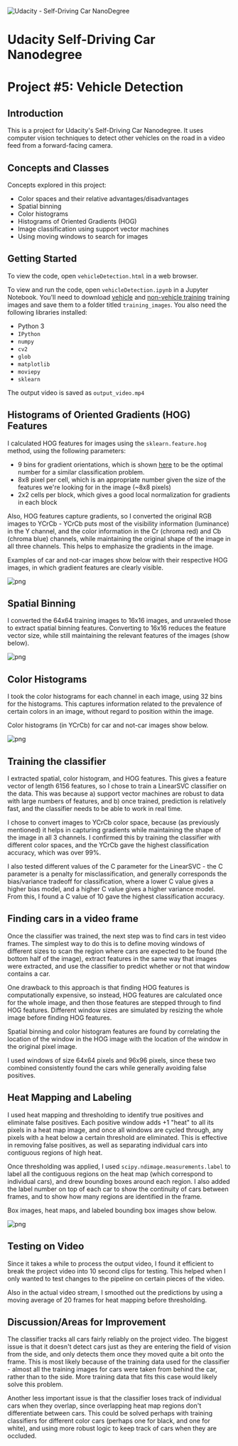 ![Udacity - Self-Driving Car NanoDegree](https://s3.amazonaws.com/udacity-sdc/github/shield-carnd.svg)

# Udacity Self-Driving Car Nanodegree
# Project #5: Vehicle Detection

## Introduction
This is a project for Udacity's Self-Driving Car Nanodegree. It uses computer vision techniques to detect other vehicles on the road in a video feed from a forward-facing camera.


## Concepts and Classes
Concepts explored in this project:

  - Color spaces and their relative advantages/disadvantages
  - Spatial binning
  - Color histograms
  - Histograms of Oriented Gradients (HOG)
  - Image classification using support vector machines
  - Using moving windows to search for images

## Getting Started
To view the code, open `vehicleDetection.html` in a web browser.

To view and run the code, open `vehicleDetection.ipynb` in a Jupyter Notebook. You'll need to download [vehicle](https://s3.amazonaws.com/udacity-sdc/Vehicle_Tracking/vehicles.zip) and [non-vehicle training](https://s3.amazonaws.com/udacity-sdc/Vehicle_Tracking/non-vehicles.zip) training images and save them to a folder titled `training_images`. You also need the following libraries installed:

  - Python 3
  - `IPython`
  - `numpy`
  - `cv2`
  - `glob`
  - `matplotlib`
  - `moviepy`
  - `sklearn`

The output video is saved as `output_video.mp4`

## Histograms of Oriented Gradients (HOG) Features

I calculated HOG features for images using the `sklearn.feature.hog` method, using the following parameters:

  - 9 bins for gradient orientations, which is shown [here](http://lear.inrialpes.fr/people/triggs/pubs/Dalal-cvpr05.pdf) to be the optimal number for a similar classification problem.
  - 8x8 pixel per cell, which is an appropriate number given the size of the features we're looking for in the image (~8x8 pixels)
  - 2x2 cells per block, which gives a good local normalization for gradients in each block

Also, HOG features capture gradients, so I converted the original RGB images to YCrCb - YCrCb puts most of the visibility information (luminance) in the Y channel, and the color information in the Cr (chroma red) and Cb (chroma blue) channels, while maintaining the original shape of the image in all three channels. This helps to emphasize the gradients in the image.

Examples of car and not-car images show below with their respective HOG images, in which gradient features are clearly visible.

![png](output_images/output_4_1.png)


## Spatial Binning

I converted the 64x64 training images to 16x16 images, and unraveled those to extract spatial binning features. Converting to 16x16 reduces the feature vector size, while still maintaining the relevant features of the images (show below).

![png](output_images/output_6_1.png)


## Color Histograms

I took the color histograms for each channel in each image, using 32 bins for the histograms. This captures information related to the prevalence of certain colors in an image, without regard to position within the image.

Color histograms (in YCrCb) for car and not-car images show below.

![png](output_images/output_8_1.png)

## Training the classifier

I extracted spatial, color histogram, and HOG features. This gives a feature vector of length 6156 features, so I chose to train a LinearSVC classifier on the data. This was because a) support vector machines are robust to data with large numbers of features, and b) once trained, prediction is relatively fast, and the classifier needs to be able to work in real time.

I chose to convert images to YCrCb color space, because (as previously mentioned) it helps in capturing gradients while maintaining the shape of the image in all 3 channels. I confirmed this by training the classifier with different color spaces, and the YCrCb gave the highest classification accuracy, which was over 99%.

I also tested different values of the C parameter for the LinearSVC - the C parameter is a penalty for misclassification, and generally corresponds the bias/variance tradeoff for classification, where a lower C value gives a higher bias model, and a higher C value gives a higher variance model. From this, I found a C value of 10 gave the highest classification accuracy.

## Finding cars in a video frame

Once the classifier was trained, the next step was to find cars in test video frames. The simplest way to do this is to define moving windows of different sizes to scan the region where cars are expected to be found (the bottom half of the image), extract features in the same way that images were extracted, and use the classifier to predict whether or not that window contains a car.

One drawback to this approach is that finding HOG features is computationally expensive, so instead, HOG features are calculated once for the whole image, and then those features are stepped through to find HOG features. Different window sizes are simulated by resizing the whole image before finding HOG features.

Spatial binning and color histogram features are found by correlating the location of the window in the HOG image with the location of the window in the original pixel image.

I used windows of size 64x64 pixels and 96x96 pixels, since these two combined consistently found the cars while generally avoiding false positives.

## Heat Mapping and Labeling

I used heat mapping and thresholding to identify true positives and eliminate false positives. Each positive window adds +1 "heat" to all its pixels in a heat map image, and once all windows are cycled through, any pixels with a heat below a certain threshold are eliminated. This is effective in removing false positives, as well as separating individual cars into contiguous regions of high heat.

Once thresholding was applied, I used `scipy.ndimage.measurements.label` to label all the contiguous regions on the heat map (which correspond to individual cars), and drew bounding boxes around each region. I also added the label number on top of each car to show the continuity of cars between frames, and to show how many regions are identified in the frame.

Box images, heat maps, and labeled bounding box images show below.

![png](output_images/output_18_0.png)


## Testing on Video

Since it takes a while to process the output video, I found it efficient to break the project video into 10 second clips for testing. This helped when I only wanted to test changes to the pipeline on certain pieces of the video.

Also in the actual video stream, I smoothed out the predictions by using a moving average of 20 frames for heat mapping before thresholding.

## Discussion/Areas for Improvement

The classifier tracks all cars fairly reliably on the project video. The biggest issue is that it doesn't detect cars just as they are entering the field of vision from the side, and only detects them once they moved quite a bit onto the frame. This is most likely because of the training data used for the classifier - almost all the training images for cars were taken from behind the car, rather than to the side. More training data that fits this case would likely solve this problem.

Another less important issue is that the classifier loses track of individual cars when they overlap, since overlapping heat map regions don't differentiate between cars. This could be solved perhaps with training classifiers for different color cars (perhaps one for black, and one for white), and using more robust logic to keep track of cars when they are occluded.

